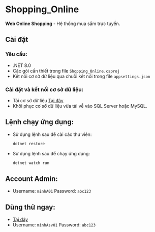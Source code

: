 # Shopping_Online
**Web Online Shopping** - Hệ thống mua sắm trực tuyến.

## Cài đặt

### Yêu cầu:
- .NET 8.0
- Các gói cần thiết trong file `Shopping_Online.csproj` 
- Kết nối cơ sở dữ liệu qua chuỗi kết nối trong file `appsettings.json`

### Cài đặt và kết nối cơ sở dữ liệu:
- Tải cơ sở dữ liệu [Tại đây](https://drive.google.com/file/d/1O3-gED6nLIiBvd2AwO_yuLHY5liQXIIA/view?usp=sharing)
- Khôi phục cơ sở dữ liệu vừa tải về vào SQL Server hoặc MySQL.

## Lệnh chạy ứng dụng:

- Sử dụng lệnh sau để cài các thư viên:
  ```bash
  dotnet restore
  
- Sử dụng lệnh sau để chạy ứng dụng:
  ```bash
  dotnet watch run

## Account Admin:
  - Username: `minhA01` Password: `abc123`

## Dùng thử ngay:
  - [Tại đây](http://18.136.159.214:5000/)
  - Username: `minhAsv01` Password: `abc123`

